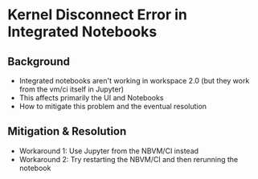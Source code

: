# Kernel Disconnect Error in Integrated Notebooks

## Background
- Integrated notebooks aren't working in workspace 2.0 (but they work from the vm/ci itself in Jupyter)
- This affects primarily the UI and Notebooks
- How to mitigate this problem and the eventual resolution

## Mitigation & Resolution
- Workaround 1: Use Jupyter from the NBVM/CI instead
- Workaround 2: Try restarting the NBVM/CI and then rerunning the notebook
